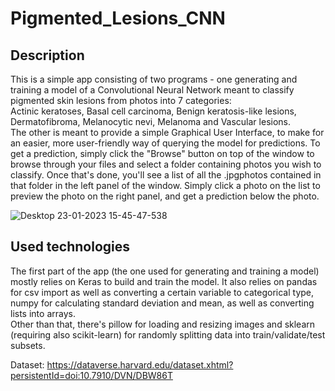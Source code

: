 # Pigmented_Lesions_CNN
## Description
This is a simple app consisting of two programs - one generating and training a model of a Convolutional Neural Network meant to classify pigmented skin lesions from 
photos into 7 categories:  
Actinic keratoses, Basal cell carcinoma, Benign keratosis-like lesions, Dermatofibroma, Melanocytic nevi, Melanoma and Vascular lesions.  
The other is meant to provide a simple Graphical User Interface, to make for an easier, more user-friendly way of querying the model for predictions. To get a prediction, simply click the "Browse" button on top of the window to browse through your files and select a folder containing photos you wish to classify. Once that's done, you'll see a list of all the .jpgphotos contained in that folder in the left panel of the window. Simply click a photo on the list to preview the photo on the right panel, and get a prediction below the photo.  
  
![Desktop 23-01-2023 15-45-47-538](https://user-images.githubusercontent.com/48767765/214070503-b5d690bd-f730-40f2-8973-faeaef1feae5.png)
## Used technologies
The first part of the app (the one used for generating and training a model) mostly relies on Keras to build and train the model. It also relies on pandas for csv import
as well as converting a certain variable to categorical type, numpy for calculating standard deviation and mean, as well as converting lists into arrays.  
Other than that, there's pillow for loading and resizing images and sklearn (requiring also scikit-learn) for randomly splitting data into train/validate/test subsets.  
  
Dataset: https://dataverse.harvard.edu/dataset.xhtml?persistentId=doi:10.7910/DVN/DBW86T
